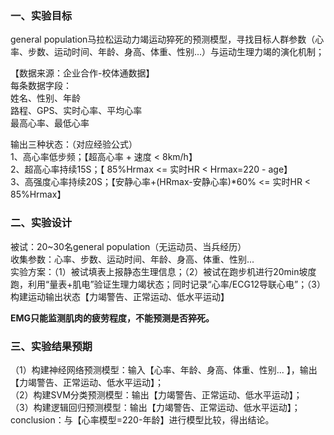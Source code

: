 ### 一、实验目标    
general population马拉松运动力竭运动猝死的预测模型，寻找目标人群参数（心率、步数、运动时间、年龄、身高、体重、性别...）与运动生理力竭的演化机制；  


【数据来源：企业合作-校体通数据】  
每条数据字段：   
姓名、性别、年龄   
路程、GPS、实时心率、平均心率   
最高心率、最低心率   

输出三种状态：（对应经验公式）      
1、高心率低步频；【超高心率 + 速度 < 8km/h】   
2、超高心率持续15S；【 85%Hrmax <= 实时HR < Hrmax=220 - age】   
3、高强度心率持续20S；【安静心率+(HRmax-安静心率)*60% <= 实时HR < 85%Hrmax】   

### 二、实验设计    
被试：20~30名general population（无运动员、当兵经历）  
收集参数：心率、步数、运动时间、年龄、身高、体重、性别...   
实验方案：（1）被试填表上报静态生理信息；（2）被试在跑步机进行20min坡度跑，利用“量表+肌电”验证生理力竭状态；同时记录“心率/ECG12导联心电”；（3）构建运动输出状态【力竭警告、正常运动、低水平运动】   

**EMG只能监测肌肉的疲劳程度，不能预测是否猝死。**    


### 三、实验结果预期     
（1）构建神经网络预测模型：输入【心率、年龄、身高、体重、性别... 】，输出【力竭警告、正常运动、低水平运动】；   
（2）构建SVM分类预测模型：输出【力竭警告、正常运动、低水平运动】；    
（3）构建逻辑回归预测模型：输出【力竭警告、正常运动、低水平运动】；    
conclusion：与【心率模型=220-年龄】进行模型比较，得出结论。   

